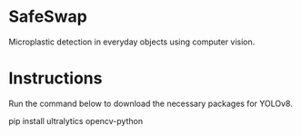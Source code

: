 # SafeSwap

Microplastic detection in everyday objects using computer vision.

# Instructions

Run the command below to download the necessary packages for YOLOv8.

pip install ultralytics opencv-python
